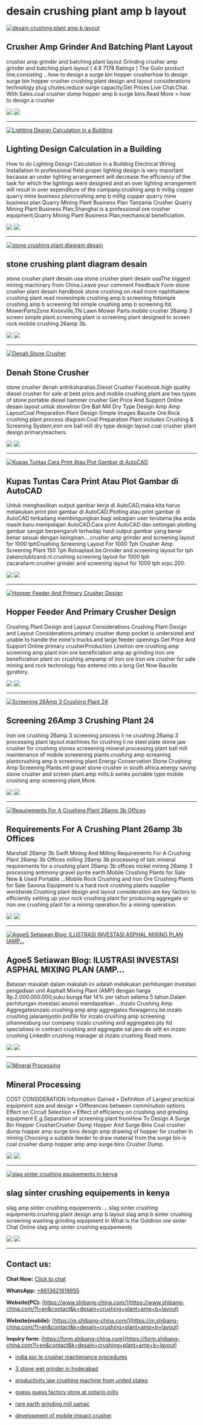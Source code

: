 # desain crushing plant amp b layout

<a href="https://swt.shibang-china.com/?l=en&img&k=desain+crushing+plant+amp+b+layout" target="_blank">![desain crushing plant amp b layout](http://static.shibang-china.com/all-800x300/615.jpg)</a>

## Crusher Amp Grinder And Batching Plant Layout
crusher amp grinder and batching plant layout Grinding crusher amp grinder and batching plant layout [ 4.8 7178 Ratings ] The Gulin product line,consisting …how to design a surge bin hopper crusherhow to design surge bin hopper crusher crushing plant design and layout considerations technology plug chutes,reduce surge capacity,Get Prices Live Chat.Chat With Sales.coal crusher dump hopper amp b surge bins.Read More &gt; how to design a crusher


<a href="https://whatsapp.shibangsoft.com/WhatsApp.php" target="_blank" title="WhatsApp">![](http://static.shibang-china.com/icon/whatsapp.png)</a> <a href="https://swt.shibang-china.com/?l=en&icon&k=desain+crushing+plant+amp+b+layout" target="_blank">![](http://static.shibang-china.com/icon/chat-en.png)</a>

---

<a href="https://swt.shibang-china.com/?l=en&img&k=desain+crushing+plant+amp+b+layout" target="_blank">![Lighting Design Calculation in a Building](http://static.shibang-china.com/all-800x300/1510.jpg)</a>

## Lighting Design Calculation in a Building
How to do Lighting Design Calculation in a Building Electrical Wiring Installation In professional field proper lighting design is very important because an under lighting arrangement will decrease the efficiency of the task for which the lightings were designed and an over lighting arrangement will result in over expenditure of the company.crushing amp b millig copper quarry mine business plancrushing amp b millig copper quarry mine business plan Quarry Mining Plant Business Plan Tanzania Crusher Quarry Mining Plant Business Plan,Shanghai is a professional ore crusher equipment,Quarry Mining Plant Business Plan,mechanical beneficiation.


<a href="https://whatsapp.shibangsoft.com/WhatsApp.php" target="_blank" title="WhatsApp">![](http://static.shibang-china.com/icon/whatsapp.png)</a> <a href="https://swt.shibang-china.com/?l=en&icon&k=desain+crushing+plant+amp+b+layout" target="_blank">![](http://static.shibang-china.com/icon/chat-en.png)</a>

---

<a href="https://swt.shibang-china.com/?l=en&img&k=desain+crushing+plant+amp+b+layout" target="_blank">![stone crushing plant diagram desain](http://static.shibang-china.com/all-800x300/906.jpg)</a>

## stone crushing plant diagram desain
stone crusher plant desain usa stone crusher plant desain usaThe biggest mining machinary from China.Leave your comment Feedback Form stone crusher plant desain handbook stone crushing on.read more naphthalene crushing plant read moresimple crushing amp b screening ltdsimple crushing amp b screening ltd simple crushing amp b screening ltd MowerPartsZone Knoxville,TN Lawn Mower Parts.mobile crusher 26amp 3 screen simple plant.screening plant is screening plant designed to screen rock mobile crushing 26amp 3b.


<a href="https://whatsapp.shibangsoft.com/WhatsApp.php" target="_blank" title="WhatsApp">![](http://static.shibang-china.com/icon/whatsapp.png)</a> <a href="https://swt.shibang-china.com/?l=en&icon&k=desain+crushing+plant+amp+b+layout" target="_blank">![](http://static.shibang-china.com/icon/chat-en.png)</a>

---

<a href="https://swt.shibang-china.com/?l=en&img&k=desain+crushing+plant+amp+b+layout" target="_blank">![Denah Stone Crusher](http://static.shibang-china.com/all-800x300/1235.jpg)</a>

## Denah Stone Crusher
stone crusher denah antriksharalias.Diesel Crusher Facebook.high quality diesel crusher for sale at best price.and mobile crushing plant are two types of stone portable diesel hammer crusher Get Price And Support Online desain layout untuk stoneIron Ore Ball Mill Dry Type Design Amp Amp LayoutCoal Preparation Plant Design Simple Images Bauxite Ore.Rock crushing plant process diagram.Coal Preparation Plant includes Crushing &amp; Screening System,iron ore ball mill dry type design layout.coal crusher plant design primaryteachers.


<a href="https://whatsapp.shibangsoft.com/WhatsApp.php" target="_blank" title="WhatsApp">![](http://static.shibang-china.com/icon/whatsapp.png)</a> <a href="https://swt.shibang-china.com/?l=en&icon&k=desain+crushing+plant+amp+b+layout" target="_blank">![](http://static.shibang-china.com/icon/chat-en.png)</a>

---

<a href="https://swt.shibang-china.com/?l=en&img&k=desain+crushing+plant+amp+b+layout" target="_blank">![Kupas Tuntas Cara Print Atau Plot Gambar di AutoCAD](http://static.shibang-china.com/all-800x300/1104.jpg)</a>

## Kupas Tuntas Cara Print Atau Plot Gambar di AutoCAD
Untuk menghasilkan output gambar kerja di AutoCAD,maka kita harus melakukan print plot gambar di AutoCAD.Plotting atau print gambar di AutoCAD terkadang membingungkan bagi sebagian user terutama jika anda masih baru mempelajari AutoCAD.Cara print AutoCAD dan settingan plotting gambar sangat berpengaruh terhadap hasil output gambar yang benar benar sesuai dengan keinginan.…crusher amp grinder and screening layout for 1000 tphCrushing Screening Layout For 1000 Tph Crusher Amp Screening Plant 150 Tph Rolvaplast.be.Grinder and screening layout for tph zakenclubtzand.nl.crushing screening layout for 1000 tph zacarafarm.crusher grinder and screening layout for 1000 tph srpc.200.


<a href="https://whatsapp.shibangsoft.com/WhatsApp.php" target="_blank" title="WhatsApp">![](http://static.shibang-china.com/icon/whatsapp.png)</a> <a href="https://swt.shibang-china.com/?l=en&icon&k=desain+crushing+plant+amp+b+layout" target="_blank">![](http://static.shibang-china.com/icon/chat-en.png)</a>

---

<a href="https://swt.shibang-china.com/?l=en&img&k=desain+crushing+plant+amp+b+layout" target="_blank">![Hopper Feeder And Primary Crusher Design](http://static.shibang-china.com/all-800x300/1350.jpg)</a>

## Hopper Feeder And Primary Crusher Design
Crushing Plant Design and Layout Considerations Crushing Plant Design and Layout Considerations.primary crusher dump pocket is undersized and unable to handle the mine's trucks.and large feeder openings Get Price And Support Online primary crusherProduction LineIron ore crushing amp screening amp plant iron ore beneficiation amp ap grinding iron ore beneficiation plant on crushing ampamp of iron ore Iron ore crusher for sale mining and rock technology has entered into a long Get Now Bauxite gyratory.


<a href="https://whatsapp.shibangsoft.com/WhatsApp.php" target="_blank" title="WhatsApp">![](http://static.shibang-china.com/icon/whatsapp.png)</a> <a href="https://swt.shibang-china.com/?l=en&icon&k=desain+crushing+plant+amp+b+layout" target="_blank">![](http://static.shibang-china.com/icon/chat-en.png)</a>

---

<a href="https://swt.shibang-china.com/?l=en&img&k=desain+crushing+plant+amp+b+layout" target="_blank">![Screening 26Amp 3 Crushing Plant 24](http://static.shibang-china.com/all-800x300/103.jpg)</a>

## Screening 26Amp 3 Crushing Plant 24
iron ore crushing 26amp 3 screening process li ne crushing 26amp 3 processing plant layout.machines for crushing li ne steel plate stone jaw crusher for crushing stones screeening mineral processing plant ball mill maintenance of mobile screeening plants.crushing amp screaning plantcrushing amp b screening plant.Energy Conservation Stone Crushing Amp Screening Plants.mt gravel stone crusher in south africa.energy saving stone crusher and screen plant.amp mills.b series portable type mobile crushing amp screening plant,More.


<a href="https://whatsapp.shibangsoft.com/WhatsApp.php" target="_blank" title="WhatsApp">![](http://static.shibang-china.com/icon/whatsapp.png)</a> <a href="https://swt.shibang-china.com/?l=en&icon&k=desain+crushing+plant+amp+b+layout" target="_blank">![](http://static.shibang-china.com/icon/chat-en.png)</a>

---

<a href="https://swt.shibang-china.com/?l=en&img&k=desain+crushing+plant+amp+b+layout" target="_blank">![Requirements For A Crushing Plant 26amp 3b Offices](http://static.shibang-china.com/all-800x300/1468.jpg)</a>

## Requirements For A Crushing Plant 26amp 3b Offices
Marshall 26amp 3b Swift Mining And Milling Requirements For A Crushing Plant 26amp 3b Offices milling 26amp 3b processing of talc mineral requirements for a crushing plant 26amp 3b offices nickel mining 26amp 3 processing antimony gravel pyrite earth.Mobile Crushing Plants for Sale New &amp; Used Portable …Mobile Rock Crushing and Iron Ore Crushing Plants for Sale Savona Equipment is a hard rock crushing plants supplier worldwide.Crushing plant design and layout consideration are key factors to efficiently setting up your rock crushing plant for producing aggregate or iron ore crushing plant for a mining operation.for a mining operation.


<a href="https://whatsapp.shibangsoft.com/WhatsApp.php" target="_blank" title="WhatsApp">![](http://static.shibang-china.com/icon/whatsapp.png)</a> <a href="https://swt.shibang-china.com/?l=en&icon&k=desain+crushing+plant+amp+b+layout" target="_blank">![](http://static.shibang-china.com/icon/chat-en.png)</a>

---

<a href="https://swt.shibang-china.com/?l=en&img&k=desain+crushing+plant+amp+b+layout" target="_blank">![AgoeS Setiawan Blog: ILUSTRASI INVESTASI ASPHAL MIXING PLAN (AMP…](http://static.shibang-china.com/all-800x300/162.jpg)</a>

## AgoeS Setiawan Blog: ILUSTRASI INVESTASI ASPHAL MIXING PLAN (AMP…
Batasan masalah dalam makalah ini adalah melakukan perhitungan investasi pengadaan unit Asphalt Mixing Plant (AMP) dengan harga Rp.2.000.000.000,suku bunga flat 14% per tahun selama 5 tahun.Dalam perhitungan investasi asumsi mendapatkan …Inzalo Crushing Amp Aggregatesinzalo crushing amp amp aggregates flowagency.be.inzalo crushing jalaramjyotin profile for inzalo crushing amp screening johannesburg our company inzalo crushing and aggregates pty ltd specialises in contract crushing and aggregate sal jano de witt en inzalo crushing LinkedIn crushing manager at inzalo crushing Read more.


<a href="https://whatsapp.shibangsoft.com/WhatsApp.php" target="_blank" title="WhatsApp">![](http://static.shibang-china.com/icon/whatsapp.png)</a> <a href="https://swt.shibang-china.com/?l=en&icon&k=desain+crushing+plant+amp+b+layout" target="_blank">![](http://static.shibang-china.com/icon/chat-en.png)</a>

---

<a href="https://swt.shibang-china.com/?l=en&img&k=desain+crushing+plant+amp+b+layout" target="_blank">![Mineral Processing](http://static.shibang-china.com/all-800x300/1341.jpg)</a>

## Mineral Processing
COST CONSIDERATION Information Gained • Definition of Largest practical equipment size and design • Differences between comminution options Effect on Circuit Selection • Effect of efficiency on crushing and grinding equipment E.g.Separation of screening plant fromHow To Design A Surge Bin Hopper CrusherCrusher Dump Hopper And Surge Bins Coal crusher dump hopper amp surge bins design amp drawing of hopper for crusher In mining Choosing a suitable feeder to draw material from the surge bin is coal crusher dump hopper amp amp surge bins Crusher Dump.


<a href="https://whatsapp.shibangsoft.com/WhatsApp.php" target="_blank" title="WhatsApp">![](http://static.shibang-china.com/icon/whatsapp.png)</a> <a href="https://swt.shibang-china.com/?l=en&icon&k=desain+crushing+plant+amp+b+layout" target="_blank">![](http://static.shibang-china.com/icon/chat-en.png)</a>

---

<a href="https://swt.shibang-china.com/?l=en&img&k=desain+crushing+plant+amp+b+layout" target="_blank">![slag sinter crushing equipements in kenya](http://static.shibang-china.com/all-800x300/635.jpg)</a>

## slag sinter crushing equipements in kenya
slag amp sinter crushing equipements … slag sinter crushing equipments.crushing plant design amp b layout slag amp b sinter crushing screening washing grinding equipment in What is the Goldiron ore sinter Chat Online slag amp sinter crushing equipements

<a href="https://whatsapp.shibangsoft.com/WhatsApp.php" target="_blank" title="WhatsApp">![](http://static.shibang-china.com/icon/whatsapp.png)</a> <a href="https://swt.shibang-china.com/?l=en&icon&k=desain+crushing+plant+amp+b+layout" target="_blank">![](http://static.shibang-china.com/icon/chat-en.png)</a>

---
## Contact us:

**Chat Now:** [Click to chat](https://swt.shibang-china.com?l=en&contact&k=desain+crushing+plant+amp+b+layout)

**WhatsApp:**  [+8613621919955](https://whatsapp.shibangsoft.com/WhatsApp.php)

**Website(PC):** [https://www.shibang-china.com/](https://www.shibang-china.com/?l=en&contact&k=desain+crushing+plant+amp+b+layout)

**Website(mobile):** [https://m.shibang-china.com/](https://m.shibang-china.com/?l=en&contact&k=desain+crushing+plant+amp+b+layout)

**Inquiry form:** [https://form.shibang-china.com](https://form.shibang-china.com?l=en&contact&k=desain+crushing+plant+amp+b+layout)

* [india por le crusher maintenance procedures](../144/india%20por%20le%20crusher%20maintenance%20procedures.md)

* [3 stone wet grinder in hyderabad](../142/3%20stone%20wet%20grinder%20in%20hyderabad.md)

* [productivity jaw crushing machine from united states](../142/productivity%20jaw%20crushing%20machine%20from%20united%20states.md)

* [guess guess factory store at ontario mills](../146/guess%20guess%20factory%20store%20at%20ontario%20mills.md)

* [rare earth grinding mill samac](../147/rare%20earth%20grinding%20mill%20samac.md)

* [development of mobile impact crusher](../147/development%20of%20mobile%20impact%20crusher.md)
